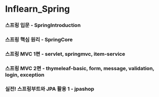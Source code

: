 # Inflearn_Spring



### 스프링 입문 - SpringIntroduction

### 스프링 핵심 원리 - SpringCore

### 스프링 MVC 1편 - servlet, springmvc, item-service

### 스프링 MVC 2편 - thymeleaf-basic, form, message, validation, login, exception

### 실전! 스프링부트와 JPA 활용 1 - jpashop